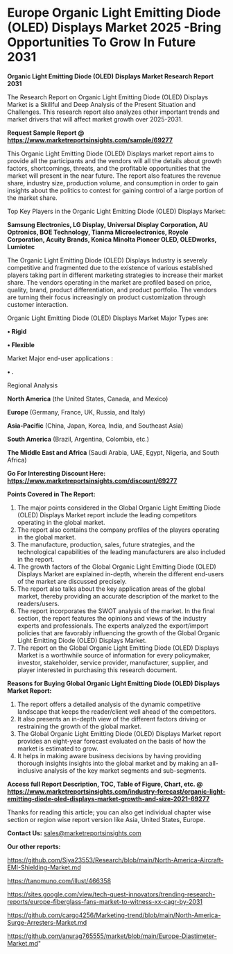 # Europe Organic Light Emitting Diode (OLED) Displays Market 2025 -Bring Opportunities To Grow In Future 2031

<strong>Organic Light Emitting Diode (OLED) Displays Market Research Report 2031</strong>

The Research Report on Organic Light Emitting Diode (OLED) Displays Market is a Skillful and Deep Analysis of the Present Situation and Challenges. This research report also analyzes other important trends and market drivers that will affect market growth over 2025-2031.

<strong>Request Sample Report @ <a href=https://www.marketreportsinsights.com/sample/69277>https://www.marketreportsinsights.com/sample/69277</a></strong>

This Organic Light Emitting Diode (OLED) Displays market report aims to provide all the participants and the vendors will all the details about growth factors, shortcomings, threats, and the profitable opportunities that the market will present in the near future. The report also features the revenue share, industry size, production volume, and consumption in order to gain insights about the politics to contest for gaining control of a large portion of the market share.

Top Key Players in the Organic Light Emitting Diode (OLED) Displays Market:

<strong>Samsung Electronics, LG Display, Universal Display Corporation, AU Optronics, BOE Technology, Tianma Microelectronics, Royole Corporation, Acuity Brands, Konica Minolta Pioneer OLED, OLEDworks, Lumiotec</strong>

The Organic Light Emitting Diode (OLED) Displays Industry is severely competitive and fragmented due to the existence of various established players taking part in different marketing strategies to increase their market share. The vendors operating in the market are profiled based on price, quality, brand, product differentiation, and product portfolio. The vendors are turning their focus increasingly on product customization through customer interaction.

Organic Light Emitting Diode (OLED) Displays Market Major Types are:

<strong>• Rigid

• Flexible</strong>

Market Major end-user applications :

<strong>• .</strong>

Regional Analysis

</u><strong><b>North America</b></strong> (the United States, Canada, and Mexico)

<strong><b>Europe </b></strong>(Germany, France, UK, Russia, and Italy)

<strong><b>Asia-Pacific</b></strong> (China, Japan, Korea, India, and Southeast Asia)

<strong><b>South America</b></strong> (Brazil, Argentina, Colombia, etc.)

<strong><b>The Middle East and Africa</b></strong> (Saudi Arabia, UAE, Egypt, Nigeria, and South Africa)

<strong>Go For Interesting Discount Here: <a href=https://www.marketreportsinsights.com/discount/69277>https://www.marketreportsinsights.com/discount/69277</a></strong>

<strong>Points Covered in The Report:</strong>
<ol>
  <li>The major points considered in the Global Organic Light Emitting Diode (OLED) Displays Market report include the leading competitors operating in the global market.</li>
  <li>The report also contains the company profiles of the players operating in the global market.</li>
  <li>The manufacture, production, sales, future strategies, and the technological capabilities of the leading manufacturers are also included in the report.</li>
  <li>The growth factors of the Global Organic Light Emitting Diode (OLED) Displays Market are explained in-depth, wherein the different end-users of the market are discussed precisely.</li>
  <li>The report also talks about the key application areas of the global market, thereby providing an accurate description of the market to the readers/users.</li>
  <li>The report incorporates the SWOT analysis of the market. In the final section, the report features the opinions and views of the industry experts and professionals. The experts analyzed the export/import policies that are favorably influencing the growth of the Global Organic Light Emitting Diode (OLED) Displays Market.</li>
  <li>The report on the Global Organic Light Emitting Diode (OLED) Displays Market is a worthwhile source of information for every policymaker, investor, stakeholder, service provider, manufacturer, supplier, and player interested in purchasing this research document.</li>
</ol>
<strong>Reasons for Buying Global Organic Light Emitting Diode (OLED) Displays Market Report:</strong>

<ol>
  <li>The report offers a detailed analysis of the dynamic competitive landscape that keeps the reader/client well ahead of the competitors.</li>
  <li>It also presents an in-depth view of the different factors driving or restraining the growth of the global market.</li>
  <li>The Global Organic Light Emitting Diode (OLED) Displays Market report provides an eight-year forecast evaluated on the basis of how the market is estimated to grow.</li>
  <li>It helps in making aware business decisions by having providing thorough insights insights into the global market and by making an all-inclusive analysis of the key market segments and sub-segments.</li>
</ol>
<strong>Access full Report Description, TOC, Table of Figure, Chart, etc. @ <a href=https://www.marketreportsinsights.com/industry-forecast/organic-light-emitting-diode-oled-displays-market-growth-and-size-2021-69277>https://www.marketreportsinsights.com/industry-forecast/organic-light-emitting-diode-oled-displays-market-growth-and-size-2021-69277</a></strong>


Thanks for reading this article; you can also get individual chapter wise section or region wise report version like Asia, United States, Europe.

<strong>Contact Us:</strong>
sales@marketreportsinsights.com

<strong>Our other reports:</strong>

<a href=https://github.com/Siya23553/Research/blob/main/North-America-Aircraft-EMI-Shielding-Market.md>https://github.com/Siya23553/Research/blob/main/North-America-Aircraft-EMI-Shielding-Market.md</a>

<a href=https://tanomuno.com/illust/466358>https://tanomuno.com/illust/466358</a>

<a href=https://sites.google.com/view/tech-quest-innovators/trending-research-reports/europe-fiberglass-fans-market-to-witness-xx-cagr-by-2031>https://sites.google.com/view/tech-quest-innovators/trending-research-reports/europe-fiberglass-fans-market-to-witness-xx-cagr-by-2031</a>

<a href=https://github.com/cargo4256/Marketing-trend/blob/main/North-America-Surge-Arresters-Market.md>https://github.com/cargo4256/Marketing-trend/blob/main/North-America-Surge-Arresters-Market.md</a>

<a href=https://github.com/anurag765555/market/blob/main/Europe-Diastimeter-Market.md>https://github.com/anurag765555/market/blob/main/Europe-Diastimeter-Market.md</a>"
